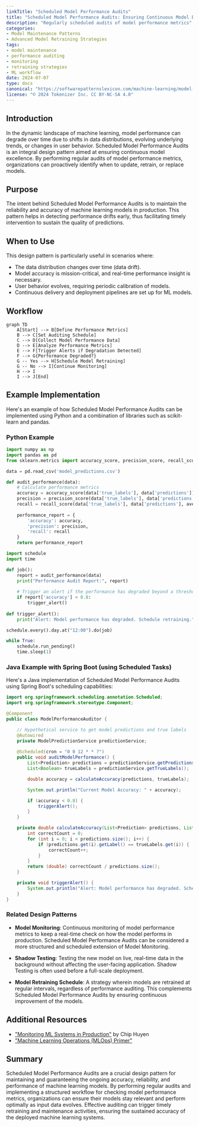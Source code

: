```yaml
---
linkTitle: "Scheduled Model Performance Audits"
title: "Scheduled Model Performance Audits: Ensuring Continuous Model Excellence"
description: "Regularly scheduled audits of model performance metrics"
categories:
- Model Maintenance Patterns
- Advanced Model Retraining Strategies
tags:
- model maintenance
- performance auditing
- monitoring
- retraining strategies
- ML workflow
date: 2024-07-07
type: docs
canonical: "https://softwarepatternslexicon.com/machine-learning/model-maintenance-patterns/advanced-model-retraining-strategies/scheduled-model-performance-audits"
license: "© 2024 Tokenizer Inc. CC BY-NC-SA 4.0"
---
```


## Introduction

In the dynamic landscape of machine learning, model performance can degrade over time due to shifts in data distributions, evolving underlying trends, or changes in user behavior. Scheduled Model Performance Audits is an integral design pattern aimed at ensuring continuous model excellence. By performing regular audits of model performance metrics, organizations can proactively identify when to update, retrain, or replace models.

## Purpose

The intent behind Scheduled Model Performance Audits is to maintain the reliability and accuracy of machine learning models in production. This pattern helps in detecting performance drifts early, thus facilitating timely intervention to sustain the quality of predictions.

## When to Use

This design pattern is particularly useful in scenarios where:

- The data distribution changes over time (data drift).
- Model accuracy is mission-critical, and real-time performance insight is necessary.
- User behavior evolves, requiring periodic calibration of models.
- Continuous delivery and deployment pipelines are set up for ML models.

## Workflow

```mermaid
graph TD
    A[Start] --> B[Define Performance Metrics]
    B --> C[Set Auditing Schedule]
    C --> D[Collect Model Performance Data]
    D --> E[Analyze Performance Metrics]
    E --> F[Trigger Alerts if Degradation Detected]
    F --> G{Performance Degraded?}
    G -- Yes --> H[Schedule Model Retraining]
    G -- No --> I[Continue Monitoring]
    H --> I
    I --> J[End]
```

## Example Implementation

Here's an example of how Scheduled Model Performance Audits can be implemented using Python and a combination of libraries such as scikit-learn and pandas. 

### Python Example

```python
import numpy as np
import pandas as pd
from sklearn.metrics import accuracy_score, precision_score, recall_score

data = pd.read_csv('model_predictions.csv')

def audit_performance(data):
    # Calculate performance metrics
    accuracy = accuracy_score(data['true_labels'], data['predictions'])
    precision = precision_score(data['true_labels'], data['predictions'], average='weighted')
    recall = recall_score(data['true_labels'], data['predictions'], average='weighted')
    
    performance_report = {
        'accuracy': accuracy,
        'precision': precision,
        'recall': recall
    }
    return performance_report

import schedule
import time

def job():
    report = audit_performance(data)
    print("Performance Audit Report:", report)
    
    # Trigger an alert if the performance has degraded beyond a threshold
    if report['accuracy'] < 0.8:
        trigger_alert()
    
def trigger_alert():
    print("Alert: Model performance has degraded. Schedule retraining.")

schedule.every().day.at("12:00").do(job)

while True:
    schedule.run_pending()
    time.sleep(1)
```

### Java Example with Spring Boot (using Scheduled Tasks)

Here's a Java implementation of Scheduled Model Performance Audits using Spring Boot's scheduling capabilities:

```java
import org.springframework.scheduling.annotation.Scheduled;
import org.springframework.stereotype.Component;

@Component
public class ModelPerformanceAuditor {

    // Hypothetical service to get model predictions and true labels    
    @Autowired
    private ModelPredictionService predictionService;
    
    @Scheduled(cron = "0 0 12 * * ?")
    public void auditModelPerformance() {
        List<Prediction> predictions = predictionService.getPredictions();
        List<Boolean> trueLabels = predictionService.getTrueLabels();

        double accuracy = calculateAccuracy(predictions, trueLabels);

        System.out.println("Current Model Accuracy: " + accuracy);

        if (accuracy < 0.8) {
            triggerAlert();
        }
    }

    private double calculateAccuracy(List<Prediction> predictions, List<Boolean> trueLabels) {
        int correctCount = 0;
        for (int i = 0; i < predictions.size(); i++) {
            if (predictions.get(i).getLabel() == trueLabels.get(i)) {
                correctCount++;
            }
        }
        return (double) correctCount / predictions.size();
    }

    private void triggerAlert() {
        System.out.println("Alert: Model performance has degraded. Schedule retraining.");
    }
}
```

### Related Design Patterns 

- **Model Monitoring**: Continuous monitoring of model performance metrics to keep a real-time check on how the model performs in production. Scheduled Model Performance Audits can be considered a more structured and scheduled extension of Model Monitoring.

- **Shadow Testing**: Testing the new model on live, real-time data in the background without affecting the user-facing application. Shadow Testing is often used before a full-scale deployment.

- **Model Retraining Schedule**: A strategy wherein models are retrained at regular intervals, regardless of performance auditing. This complements Scheduled Model Performance Audits by ensuring continuous improvement of the models.

## Additional Resources

- ["Monitoring ML Systems in Production"](https://mlsystemmonitoring.com) by Chip Huyen
- ["Machine Learning Operations (MLOps) Primer"](https://mlopsworld.com)

## Summary

Scheduled Model Performance Audits are a crucial design pattern for maintaining and guaranteeing the ongoing accuracy, reliability, and performance of machine learning models. By performing regular audits and implementing a structured workflow for checking model performance metrics, organizations can ensure their models stay relevant and perform optimally as input data evolves. Effective auditing can trigger timely retraining and maintenance activities, ensuring the sustained accuracy of the deployed machine learning systems.
